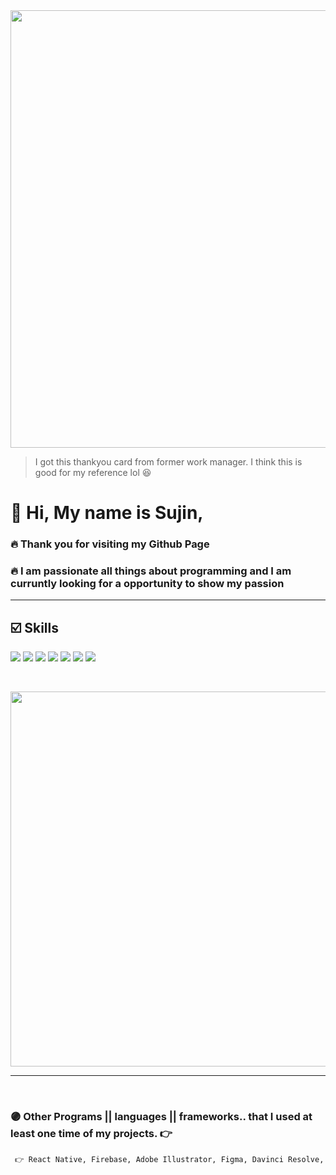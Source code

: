 <img src="https://sujinhhh.github.io/img/ref.png" width='700' alt="" /> 

> I got this thankyou card from former work manager. I think this is good for my reference lol 😆 <br>

# 👐 Hi, My name is Sujin,

### 🔥 Thank you for visiting my Github Page
### 🔥 I am passionate all things about programming and I am curruntly looking for a opportunity to show my passion   <hr> 


## ☑️  Skills 


<img src="https://img.shields.io/badge/JavaScript-F7DF1E?style=for-the-badge&logo=JavaScript&logoColor=white"/> <img src="https://img.shields.io/badge/React-61DAFB?style=for-the-badge&logo=React&logoColor=white"/> <img src="https://img.shields.io/badge/CSS-1572B6?style=for-the-badge&logo=CSS3&logoColor=white"/> <img src="https://img.shields.io/badge/SASS-pink?style=for-the-badge&logo=SASS&logoColor=white"/> <img src="https://img.shields.io/badge/HTML5-E34F26?style=for-the-badge&logo=HTML5&logoColor=white"/>  <img src="https://img.shields.io/badge/Adobe Photoshop-31A8FF?style=for-the-badge&logo=Adobe-Photoshop&logoColor=white"/> 
<img src="https://img.shields.io/badge/WordPress-21759B?style=for-the-badge&logo=WordPress&logoColor=white"/> 

<br>

>  
<img src="https://sujinhhh.github.io/img/awesome.png" width="600" alt="" /> <hr> <br> 


### 🟣  Other Programs || languages || frameworks.. that I used at least one time of my projects. 👉

```
 👉 React Native, Firebase, Adobe Illustrator, Figma, Davinci Resolve,
```
